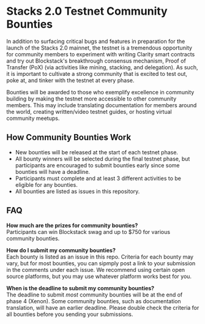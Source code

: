 # Stacks 2.0 Testnet Community Bounties
In addition to surfacing critical bugs and features in preparation for the launch of the Stacks 2.0 mainnet, the testnet is a tremendous opportunity for community members to experiment with writing Clarity smart contracts and try out Blockstack's breakthrough consensus mechanism, Proof of Transfer (PoX) (via activities like mining, stacking, and delegation). As such, it is important to cultivate a strong community that is excited to test out, poke at, and tinker with the testnet at every phase. 

Bounties will be awarded to those who exemplify excellence in community building by making the testnet more accessible to other community members. This may include translating documentation for members around the world, creating written/video testnet guides, or hosting virtual community meetups.

## How Community Bounties Work
- New bounties will be released at the start of each testnet phase.
- All bounty winners will be selected during the final testnet phase, but participants are encouraged to submit bounties early since some bounties will have a deadline.
- Participants must complete and at least 3 different activities to be eligible for any bounties.
- All bounties are listed as issues in this repository.

## FAQ
**How much are the prizes for community bounties?**  
Participants can win Blockstack swag and up to $750 for various community bounties.

**How do I submit my community bounties?**  
Each bounty is listed as an issue in this repo. Criteria for each bounty may vary, but for most bounties, you can sipmply post a link to your submission in the comments under each issue. We recommend using certain open source platforms, but you may use whatever platform works best for you.

**When is the deadline to submit my community bounties?**  
The deadline to submit *most* community bounties will be at the end of phase 4 (Xenon). Some community bounties, such as documentation translation, will have an earlier deadline. Please double check the criteria for all bounties before you sending your submissions.
